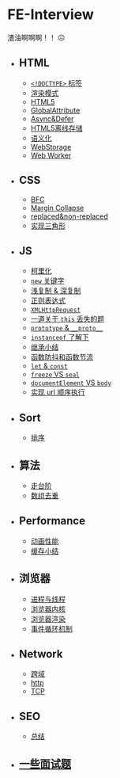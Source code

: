 # FE-Interview

渣油啊啊啊！！ 😖

- ## HTML

  - [`<!DOCTYPE>` 标签](./HTML/DOCTYPE.md)
  - [渲染模式](/HTML/MODE.md)
  - [HTML5](/HTML/HTML5.md)
  - [GlobalAttribute](/HTML/globalAttribute.md)
  - [Async&Defer](/HTML/Async&Defer.md)
  - [HTML5离线存储](/HTML/HTML5离线存储.md)
  - [语义化](/HTML/语义化.md)
  - [WebStorage](/HTML/WebStorage.md)
  - [Web Worker](/HTML/worker.md)

- ## CSS

  - [BFC](./CSS/BFC.md)
  - [Margin Collapse](./CSS/MarginCollapse.md) 
  - [replaced&non-replaced](./CSS/replaced&non-replaced.md)
  - [实现三角形](/CSS/三角形.md)

- ## JS

  - [柯里化](./JS/curry.md)
  - [`new` 关键字](./JS/new关键字.md)
  - [浅复制 & 深复制](./JS/shallowClone&deepClone.md)
  - [正则表达式](./JS/正则表达式.md)
  - [`XMLHttpRequest`](./JS/XMLHttpRequest.md)
  - [一道关于 `this` 丢失的题](./JS/AQuestionAboutThis.md)  
  - [`prototype` & `__proto__`](/JS/understand-prototype-__proto__.md)
  - [`instanceof` 了解下](/JS/instanceof.md)
  - [继承小结](/JS/extend.md)
  - [函数防抖和函数节流](/JS/throttle&debounce.md)
  - [`let` & `const`](/JS/let&const.md)
  - [`freeze` VS `seal`](/JS/freezeVSseal.md)
  - [`documentElement` VS `body`](/JS/documentElement-VS-body.md)
  - [实现 url 顺序执行](/JS/顺序执行.md)

  
- ## Sort

  - [排序](./sort/summary.md)
  
- ## 算法

  - [走台阶](/Algorithm/走台阶问题.md)
  - [数组去重](/Algorithm/数组去重.md)

- ## Performance

  <!-- - [浏览器渲染](/performance/浏览器渲染.md) -->
  - [动画性能](/performance/动画性能.md)
  - [缓存小结](/performance/缓存.md)

- ## 浏览器

  - [进程与线程](/browser/浏览器进程和线程.md)
  - [浏览器内核](/browser/常见浏览器内核.md)
  - [浏览器渲染](/browser/浏览器渲染.md)
  - [事件循环机制](/browser/事件循环机制.md)

- ## Network

  - [跨域](/network/跨域.md)
  - [http](/network/http.md)
  - [TCP](/network/TCP.md)
  
- ## SEO

  - [总结](/SEO/SEO.md)

- ## [一些面试题](/other/一些面试题.md)
